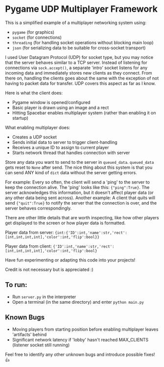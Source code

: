 # Pygame UDP Multiplayer Framework

This is a simplified example of a multiplayer networking system using:
- `pygame`    (for graphics)
- `socket`    (for connections)
- `threading` (for handling socket operations without blocking main loop)
- `json`      (for serializing data to be suitable for cross-socket transport)

I used User Datagram Protocol (UDP) for socket type, but you may notice that the server
behaves similar to a TCP server. Instead of listening for connections via `sock.accept()`,
a separate 'intro' socket listens for any incoming data and immediately stores new clients as
they connect. From there on, handling the clients goes about the same with the exception
of not having to packet data for transfer. UDP covers this aspect as far as I know.

Here is what the client does:
- Pygame window is opened/configured
- Basic player is drawn using an image and a rect
- Hitting Spacebar enables multiplayer system (rather than enabling it on startup)

What enabling multiplayer does:
- Creates a UDP socket
- Sends initial data to server to trigger client-handling
- Receives a unique ID to assign to current player
- Starts network thread that handles connection with server

Store any data you want to send to the server in `queued_data`. `queued_data` gets reset to `None`
after send. The nice thing about this system is that you can send ANY kind of `dict` data without
the server getting errors.

For example: Every so often, the client will send a 'ping' to the server to keep the connection alive.
The 'ping' looks like this: `{"ping":True}`. The server acknowledges this information, but it doesn't
affect player data (or any other data being sent across). Another example: A client that quits will send
`{"quit":True}` to notify the server that the connection is over, and the server behaves correspondingly.

There are other little details that are worth inspecting, like how other players get displayed to the screen
or how player data is formatted.

Player data from server: `{int:{'ID':int,'name':str,'rect':[int,int,int,int],'color':int,'flip':bool}}`

Player data from client: `{'ID':int,'name':str,'rect':[int,int,int,int],'color':int,'flip':bool}`


Have fun experimenting or adapting this code into your projects!

Credit is not necessary but is appreciated :)


## To run:
* Run `server.py` in the interpreter
* Open a terminal (in the same directory) and enter `python main.py`

## Known Bugs
* Moving players from starting position before enabling multiplayer leaves 'artifacts' behind
* Significant network latency if 'lobby' hasn't reached MAX_CLIENTS (listener socket still running)

Feel free to identify any other unknown bugs and introduce possible fixes! 👍

